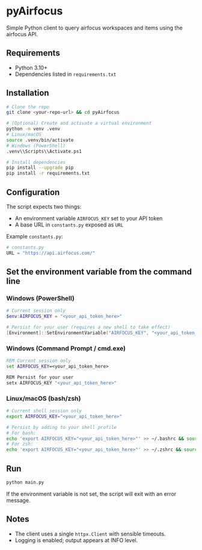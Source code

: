 # pyAirfocus

Simple Python client to query airfocus workspaces and items using the airfocus API.

## Requirements
- Python 3.10+
- Dependencies listed in `requirements.txt`

## Installation
```bash
# Clone the repo
git clone <your-repo-url> && cd pyAirfocus

# (Optional) Create and activate a virtual environment
python -m venv .venv
# Linux/macOS
source .venv/bin/activate
# Windows (PowerShell)
.venv\\Scripts\\Activate.ps1

# Install dependencies
pip install --upgrade pip
pip install -r requirements.txt
```

## Configuration
The script expects two things:
- An environment variable `AIRFOCUS_KEY` set to your API token
- A base URL in `constants.py` exposed as `URL`

Example `constants.py`:
```python
# constants.py
URL = "https://api.airfocus.com/"
```

## Set the environment variable from the command line

### Windows (PowerShell)
```powershell
# Current session only
$env:AIRFOCUS_KEY = "<your_api_token_here>"

# Persist for your user (requires a new shell to take effect)
[Environment]::SetEnvironmentVariable("AIRFOCUS_KEY", "<your_api_token_here>", "User")
```

### Windows (Command Prompt / cmd.exe)
```bat
REM Current session only
set AIRFOCUS_KEY=<your_api_token_here>

REM Persist for your user
setx AIRFOCUS_KEY "<your_api_token_here>"
```

### Linux/macOS (bash/zsh)
```bash
# Current shell session only
export AIRFOCUS_KEY="<your_api_token_here>"

# Persist by adding to your shell profile
# For bash:
echo 'export AIRFOCUS_KEY="<your_api_token_here>"' >> ~/.bashrc && source ~/.bashrc
# For zsh:
echo 'export AIRFOCUS_KEY="<your_api_token_here>"' >> ~/.zshrc && source ~/.zshrc
```

## Run
```bash
python main.py
```

If the environment variable is not set, the script will exit with an error message.

## Notes
- The client uses a single `httpx.Client` with sensible timeouts.
- Logging is enabled; output appears at INFO level.